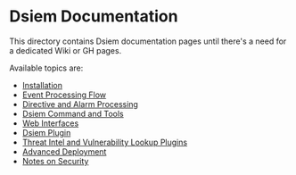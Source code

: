 # Dsiem Documentation

This directory contains Dsiem documentation pages until there's a need for a dedicated Wiki or GH pages.

Available topics are:

* [Installation](./installation.md)
* [Event Processing Flow](./event_processing.md)
* [Directive and Alarm Processing](./directive_and_alarm.md)
* [Dsiem Command and Tools](./commands.md)
* [Web Interfaces](./web_interface.md)
* [Dsiem Plugin](./dsiem_plugin.md)
* [Threat Intel and Vulnerability Lookup Plugins](./ti_vuln_plugins.md)
* [Advanced Deployment](./adv_deployment.md)
* [Notes on Security](./security.md)

